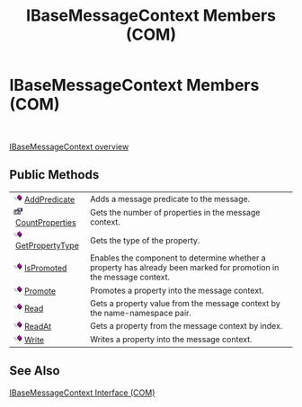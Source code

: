 ﻿---
title: IBaseMessageContext Members (COM)
TOCTitle: IBaseMessageContext Members (COM)
ms:assetid: affbb9c7-f149-45b1-b7c2-0ee364bc5927
ms:mtpsurl: https://msdn.microsoft.com/en-us/library/Aa578108(v=BTS.80)
ms:contentKeyID: 51530512
ms.date: 08/30/2017
mtps_version: v=BTS.80
---

# IBaseMessageContext Members (COM)

 

[IBaseMessageContext overview](ibasemessagecontext-interface-com.md)

## Public Methods

<table>
<tbody>
<tr class="odd">
<td><img src="images/Aa562050.7398304a-180c-45ff-98a9-894581a54aa5(BTS.80).jpeg" /> <a href="ibasemessagecontext-addpredicate-method-com.md">AddPredicate</a></td>
<td>Adds a message predicate to the message.</td>
</tr>
<tr class="even">
<td><img src="images/Aa559521.43dc4f45-81a9-4bc9-ac9f-c6f88d5f9a89(BTS.80).jpeg" /> <a href="ibasemessagecontext-countproperties-method-com.md">CountProperties</a></td>
<td>Gets the number of properties in the message context.</td>
</tr>
<tr class="odd">
<td><img src="images/Aa562050.7398304a-180c-45ff-98a9-894581a54aa5(BTS.80).jpeg" /> <a href="ibasemessagecontext-getpropertytype-method-com.md">GetPropertyType</a></td>
<td>Gets the type of the property.</td>
</tr>
<tr class="even">
<td><img src="images/Aa562050.7398304a-180c-45ff-98a9-894581a54aa5(BTS.80).jpeg" /> <a href="ibasemessagecontext-ispromoted-method-com.md">IsPromoted</a></td>
<td>Enables the component to determine whether a property has already been marked for promotion in the message context.</td>
</tr>
<tr class="odd">
<td><img src="images/Aa562050.7398304a-180c-45ff-98a9-894581a54aa5(BTS.80).jpeg" /> <a href="ibasemessagecontext-promote-method-com.md">Promote</a></td>
<td>Promotes a property into the message context.</td>
</tr>
<tr class="even">
<td><img src="images/Aa562050.7398304a-180c-45ff-98a9-894581a54aa5(BTS.80).jpeg" /> <a href="ibasemessagecontext-read-method-com.md">Read</a></td>
<td>Gets a property value from the message context by the name-namespace pair.</td>
</tr>
<tr class="odd">
<td><img src="images/Aa562050.7398304a-180c-45ff-98a9-894581a54aa5(BTS.80).jpeg" /> <a href="ibasemessagecontext-readat-method-com.md">ReadAt</a></td>
<td>Gets a property from the message context by index.</td>
</tr>
<tr class="even">
<td><img src="images/Aa562050.7398304a-180c-45ff-98a9-894581a54aa5(BTS.80).jpeg" /> <a href="ibasemessagecontext-write-method-com.md">Write</a></td>
<td>Writes a property into the message context.</td>
</tr>
</tbody>
</table>


## See Also

[IBaseMessageContext Interface (COM)](ibasemessagecontext-interface-com.md)

